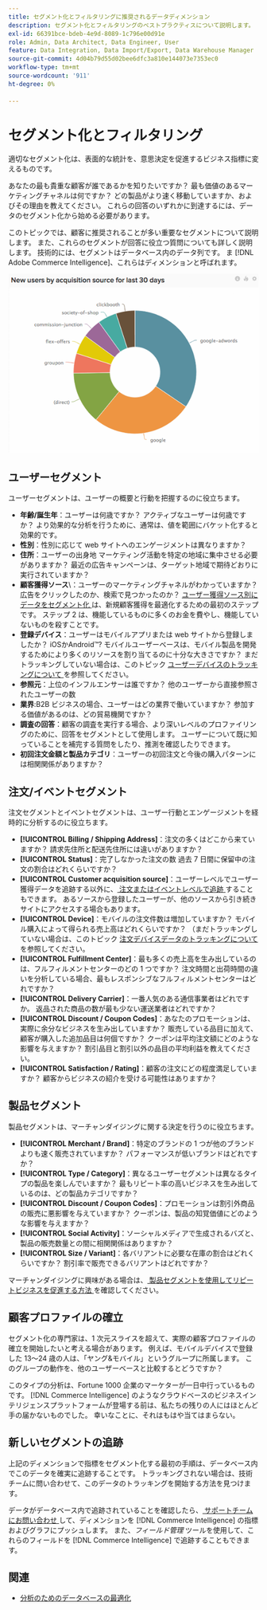 ```yaml
---
title: セグメント化とフィルタリングに推奨されるデータディメンション
description: セグメント化とフィルタリングのベストプラクティスについて説明します。
exl-id: 66391bce-bdeb-4e9d-8089-1c796e00d91e
role: Admin, Data Architect, Data Engineer, User
feature: Data Integration, Data Import/Export, Data Warehouse Manager
source-git-commit: 4d04b79d55d02bee6dfc3a810e144073e7353ec0
workflow-type: tm+mt
source-wordcount: '911'
ht-degree: 0%

---
```


# セグメント化とフィルタリング

適切なセグメント化は、表面的な統計を、意思決定を促進するビジネス指標に変えるものです。

あなたの最も貴重な顧客が誰であるかを知りたいですか？ 最も価値のあるマーケティングチャネルは何ですか？ どの製品がより速く移動していますか、およびその理由を教えてください。 これらの回答のいずれかに到達するには、データのセグメント化から始める必要があります。

このトピックでは、顧客に推奨されることが多い重要なセグメントについて説明します。 また、これらのセグメントが回答に役立つ質問についても詳しく説明します。 技術的には、セグメントはデータベース内のデータ列です。 ま [!DNL Adobe Commerce Intelligence]、これらはディメンションと呼ばれます。

![ 重要な顧客セグメントとフィルターを表示するダッシュボード ](../../mbi/assets/mbi-critical-segments.png)


## ユーザーセグメント

ユーザーセグメントは、ユーザーの概要と行動を把握するのに役立ちます。

* **年齢/誕生年**：ユーザーは何歳ですか？ アクティブなユーザーは何歳ですか？ より効果的な分析を行うために、通常は、値を範囲にバケット化すると効果的です。
* **性別**：性別に応じて web サイトへのエンゲージメントは異なりますか？
* **住所**：ユーザーの出身地 マーケティング活動を特定の地域に集中させる必要がありますか？ 最近の広告キャンペーンは、ターゲット地域で期待どおりに実行されていますか？
* **顧客獲得ソース**\：ユーザーのマーケティングチャネルがわかっていますか？ 広告をクリックしたのか、検索で見つかったのか？ [ ユーザー獲得ソース別にデータをセグメント化 ](../data-analyst/analysis/google-track-user-acq.md) は、新規顧客獲得を最適化するための最初のステップです。 ステップ 2 は、機能しているものに多くのお金を費やし、機能していないものを殺すことです。
* **登録デバイス**：ユーザーはモバイルアプリまたは web サイトから登録しましたか？ iOSかAndroid™? モバイルユーザーベースは、モバイル製品を開発するためにより多くのリソースを割り当てるのに十分な大きさですか？ まだトラッキングしていない場合は、このトピック [ ユーザーデバイスのトラッキングについて ](../data-analyst/analysis/track-usr-dev-browser.md) を参照してください。
* **参照元**：上位のインフルエンサーは誰ですか？ 他のユーザーから直接参照されたユーザーの数
* **業界**:B2B ビジネスの場合、ユーザーはどの業界で働いていますか？ 参加する価値があるのは、どの貿易機関ですか？
* **調査の回答**：顧客の調査を実行する場合、より深いレベルのプロファイリングのために、回答をセグメントとして使用します。 ユーザーについて既に知っていることを補完する質問をしたり、推測を確認したりできます。
* **初回注文金額と製品カテゴリ**：ユーザーの初回注文と今後の購入パターンには相関関係がありますか？

## 注文/イベントセグメント

注文セグメントとイベントセグメントは、ユーザー行動とエンゲージメントを経時的に分析するのに役立ちます。

* **[!UICONTROL Billing / Shipping Address]**：注文の多くはどこから来ていますか？ 請求先住所と配送先住所には違いがありますか？
* **[!UICONTROL Status]**：完了しなかった注文の数 過去 7 日間に保留中の注文の割合はどれくらいですか？
* **[!UICONTROL Customer acquisition source]**：ユーザーレベルでユーザー獲得データを追跡する以外に、[ 注文またはイベントレベルで追跡 ](../data-analyst/analysis/google-track-user-acq.md) することもできます。 あるソースから登録したユーザーが、他のソースから引き続きサイトにアクセスする場合もあります。
* **[!UICONTROL Device]**：モバイルの注文件数は増加していますか？ モバイル購入によって得られる売上高はどれくらいですか？ （まだトラッキングしていない場合は、このトピック [ 注文デバイスデータのトラッキングについて ](../data-analyst/analysis/track-usr-dev-browser.md) を参照してください。
* **[!UICONTROL Fulfillment Center]**：最も多くの売上高を生み出しているのは、フルフィルメントセンターのどの 1 つですか？ 注文時間と出荷時間の違いを分析している場合、最もレスポンシブなフルフィルメントセンターはどれですか？
* **[!UICONTROL Delivery Carrier]**：一番人気のある通信事業者はどれですか。 返品された商品の数が最も少ない運送業者はどれですか？
* **[!UICONTROL Discount / Coupon Codes]**：あなたのプロモーションは、実際に余分なビジネスを生み出していますか？ 販売している品目に加えて、顧客が購入した追加品目は何個ですか？ クーポンは平均注文額にどのような影響を与えますか？ 割引品目と割引以外の品目の平均利益を教えてください。
* **[!UICONTROL Satisfaction / Rating]**：顧客の注文にどの程度満足していますか？ 顧客からビジネスの紹介を受ける可能性はありますか？

## 製品セグメント

製品セグメントは、マーチャンダイジングに関する決定を行うのに役立ちます。

* **[!UICONTROL Merchant / Brand]**：特定のブランドの 1 つが他のブランドよりも速く販売されていますか？ パフォーマンスが低いブランドはどれですか？
* **[!UICONTROL Type / Category]**：異なるユーザーセグメントは異なるタイプの製品を楽しんでいますか？ 最もリピート率の高いビジネスを生み出しているのは、どの製品カテゴリですか？
* **[!UICONTROL Discount / Coupon Codes]**：プロモーションは割引外商品の販売に悪影響を与えていますか？ クーポンは、製品の知覚価値にどのような影響を与えますか？
* **[!UICONTROL Social Activity]**：ソーシャルメディアで生成されるバズと、製品の販売数量との間に相関関係はありますか？
* **[!UICONTROL Size / Variant]**：各バリアントに必要な在庫の割合はどれくらいですか？ 割引率で販売できるバリアントはどれですか？

マーチャンダイジングに興味がある場合は、[ 製品セグメントを使用してリピートビジネスを促進する方法 ](../data-analyst/analysis/most-value-source-channel.md) を確認してください。

## 顧客プロファイルの確立

セグメント化の専門家は、1 次元スライスを超えて、実際の顧客プロファイルの確立を開始したいと考える場合があります。 例えば、モバイルデバイスで登録した 13～24 歳の人は、「ヤング&amp;モバイル」というグループに所属します。 このグループの動作を、他のユーザーベースと比較するとどうですか？

このタイプの分析は、Fortune 1000 企業のマーケターが一日中行っているものです。 [!DNL Commerce Intelligence] のようなクラウドベースのビジネスインテリジェンスプラットフォームが登場する前は、私たちの残りの人にはほとんど手の届かないものでした。 幸いなことに、それはもはや当てはまらない。

## 新しいセグメントの追跡

上記のディメンションで指標をセグメント化する最初の手順は、データベース内でこのデータを確実に追跡することです。 トラッキングされない場合は、技術チームに問い合わせて、このデータのトラッキングを開始する方法を見つけます。

データがデータベース内で追跡されていることを確認したら、[ サポートチームにお問い合わせ ](https://experienceleague.adobe.com/docs/commerce-knowledge-base/kb/troubleshooting/miscellaneous/mbi-service-policies.html) して、ディメンションを [!DNL Commerce Intelligence] の指標およびグラフにプッシュします。 また、*フィールド管理* ツールを使用して、これらのフィールドを [!DNL Commerce Intelligence] で追跡することもできます。

## 関連

* [分析のためのデータベースの最適化](../best-practices/opt-db-analysis.md)
